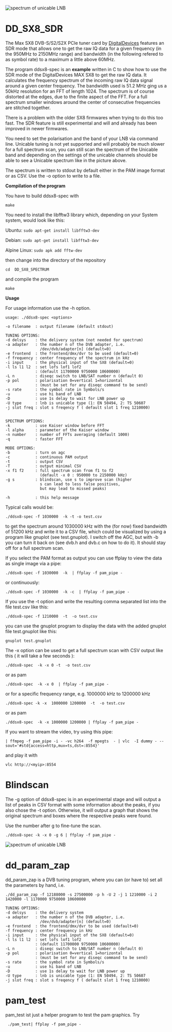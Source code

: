 ![spectrum of unicable LNB](screenshot/spectrum.jpg)

# 	DD_SX8_SDR

The Max SX8 DVB-S/S2/S2X PCIe tuner card by 
[DigitalDevices](https://digitaldevices.de/en/products/dvb-components/max-sx8/)
features an SDR mode that allows one to get the raw IQ data for a given
frequency (in the 950MHz to 2150MHz range) and bandwidth (in the 
following refered to as symbol rate) to a maximum a little above 60MHz.

The program ddsx8-spec is an **example** written in C to show how to use 
the SDR mode of the DigitalDevices MAX SX8 to get the raw IQ data. It
calculates the frequency spectrum of the incoming raw IQ data signal 
around a given center frequency. The bandwidth used is 51.2 MHz ging us 
a 50kHz resolution for an FFT of length 1024.
The spectrum is of course distorted at the edges, due to the finite 
aspect of the FFT. For a full spectrum smaller windows around the center 
of consecutive frequencies are stitched together.

There is a problem with the older SX8 firmwares when trying to do this 
too fast. The SDR feature is still experimental and will and already
has been improved in newer firmwares.

You need to set the polarisation and the band of your LNB via command line.
Unicable tuning is not yet supported and will probably be much slower
for a full spectrum scan, you can still scan the spectrum of the Unicable band
and depending on the settings of the unicable channels should be able to see a
Unicable spectrum like in the picture above.

The spectrum is written to stdout by default either in the PAM image format
or as CSV. Use the -o option to write to a file.

**Compilation of the program**

You have to build ddsx8-spec with

`make` 

You need to install the libfftw3 library which, depending on your System system, would look like this:

Ubuntu: `sudo apt-get install libfftw3-dev`

Debian: `sudo apt-get install libfftw3-dev`

Alpine Linux: `sudo apk add fftw-dev`

then change into the directory of the repository 

`cd  DD_SX8_SPECTRUM` 

and compile the program 

`make` 


**Usage**

For usage information use the -h option.

	usage: ./ddsx8-spec <options> 

	-o filename  : output filename (default stdout)

	TUNING OPTIONS:
	-d delsys    : the delivery system (not needed for spectrum)
	-a adapter   : the number n of the DVB adapter, i.e. 
		           /dev/dvb/adapter[n] (default=0)
	-e frontend  : the frontend/dmx/dvr to be used (default=0)
	-f frequency : center frequency of the spectrum in kHz
	-i input     : the physical input of the SX8 (default=0)
	-l ls l1 l2  : set lofs lof1 lof2 
                 : (default 11700000 9750000 10600000)
	-L n         : diseqc switch to LNB/SAT number n (default 0)
	-p pol       : polarisation 0=vertical 1=horizontal
                 : (must be set for any diseqc command to be send)
	-s rate      : the symbol rate in Symbols/s
	-u           : use hi band of LNB
	-D           : use 1s delay to wait for LNB power up
	-U type      : lnb is unicable type (1: EN 50494, 2: TS 50607
	-j slot freq : slot s freqency f ( default slot 1 freq 1210000)


	SPECTRUM OPTIONS:
	-k           : use Kaiser window before FFT
	-l alpha     : parameter of the Kaiser window
	-n number    : number of FFTs averaging (default 1000)
	-q           : faster FFT
	
	MODE OPTIONS:
	-b           : turn on agc
	-c           : continuous PAM output
	-t           : output CSV 
	-T           : output minimal CSV
	-x f1 f2     : full spectrum scan from f1 to f2
                   (default -x 0 : 950000 to 2150000 kHz)
	-g s         : blindscan, use s to improve scan (higher
                   s can lead to less false positives,
                   but may lead to missed peaks)

	-h           : this help message
		   
				   
Typical calls would be:

`./ddsx8-spec -f 1030000  -k -t -o test.csv`

to get the spectrum around 1030000 kHz with the (for now) fixed bandwidth of 51200 kHz and write it 
to a CSV file, which could be visualized by using a program like gnuplot (see test.gnuplot).
I switch off the AGC, but with -b you can turn it back on (see dvb.h and dvb.c on how to do it). It should stay off for a full spectrum scan.

If you select the PAM format as output you can use ffplay to view the data
as single image via a pipe:

`./ddsx8-spec -f 1030000  -k  | ffplay -f pam_pipe -`

or continuously:

`./ddsx8-spec -f 1030000  -k -c  | ffplay -f pam_pipe -` 


If you use the -t option and write the resulting comma separated list
into the file test.csv like this: 

`./ddsx8-spec -f 1210000  -t  -o test.csv` 

you can use the gnuplot program to display the data with the added 
gnuplot file test.gnuplot like this:

`gnuplot test.gnuplot` 

The -x option can be used to get a full spectrum scan with CSV output
like this ( it will take a few seconds ):

`./ddsx8-spec  -k -x 0 -t  -o test.csv` 

or as pam

`./ddsx8-spec  -k -x 0  | ffplay -f pam_pipe -` 

or for a specific frequency range, e.g. 1000000 kHz to 1200000 kHz

`./ddsx8-spec -k -x  1000000 1200000  -t  -o test.csv` 

or as pam

`./ddsx8-spec  -k -x 1000000 1200000 | ffplay -f pam_pipe -` 

If you want to stream the video, try using this pipe:

    | ffmpeg -f pam_pipe -i - -vc h264  -f mpegts  - | vlc  -I dummy - --sout='#std{access=http,mux=ts,dst=:8554}'

and play it with

`vlc http://<myip>:8554`

# Blindscan
The -g option of ddsx8-spec is in an experimental stage and will output
a list of peaks in CSV format with some information about the peaks, if 
you also chose the -t option.
Otherwise, it will output a graph that shows the original spectrum and 
boxes where the respective peaks were found. 

Use the number after g to fine-tune the scan.

`./ddsx8-spec -k -x 0 -g 6 | ffplay -f pam_pipe -`

![spectrum of unicable LNB](screenshot/blindscan.jpg)


# dd_param_zap

dd_param_zap is a DVB tuning program, where you can (or have to)
set all the parameters by hand, i.e.

`./dd_param_zap -f 12188000 -s 27500000 -p h -U 2 -j 1 1210000 -i 2 1420000 -l 1170000 9750000 10600000`


	TUNING OPTIONS:
	-d delsys    : the delivery system 
	-a adapter   : the number n of the DVB adapter, i.e. 
	               /dev/dvb/adapter[n] (default=0)
	-e frontend  : the frontend/dmx/dvr to be used (default=0)
	-f frequency : center frequency in kHz
	-i input     : the physical input of the SX8 (default=0)
	-l ls l1 l2  : set lofs lof1 lof2 
                 : (default 11700000 9750000 10600000)
	-L n         : diseqc switch to LNB/SAT number n (default 0)
	-p pol       : polarisation 0=vertical 1=horizontal
                 : (must be set for any diseqc command to be send)
	-s rate      : the symbol rate in Symbols/s
	-u           : use hi band of LNB
	-D           : use 1s delay to wait for LNB power up
	-U type      : lnb is unicable type (1: EN 50494, 2: TS 50607
	-j slot freq : slot s freqency f ( default slot 1 freq 1210000)



#  pam_test

pam_test ist just a helper program to test the pam graphics.
Try

     ./pam_test| ffplay -f pam_pipe -
